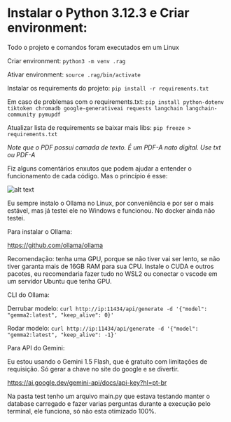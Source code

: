 # Instalar o Python 3.12.3 e Criar environment:

Todo o projeto e comandos foram executados em um Linux

Criar environment:
```python3 -m venv .rag```

Ativar environment:
```source .rag/bin/activate```

Instalar os requirements do projeto:
```pip install -r requirements.txt```

Em caso de problemas com o requirements.txt:
```pip install python-dotenv tiktoken chromadb google-generativeai requests langchain langchain-community pymupdf```

Atualizar lista de requirements se baixar mais libs:
```pip freeze > requirements.txt```

*Note que o PDF possui camada de texto. É um PDF-A nato digital. Use txt ou PDF-A*

Fiz alguns comentários enxutos que podem ajudar a entender o funcionamento de cada código. Mas o princípio é esse:

![alt text](data/image.png)


Eu sempre instalo o Ollama no Linux, por conveniência e por ser o mais estável, mas já testei ele no Windows e funcionou. No docker ainda não testei.

Para instalar o Ollama:

https://github.com/ollama/ollama

Recomendação: tenha uma GPU, porque se não tiver vai ser lento, se não tiver garanta mais de 16GB RAM para sua CPU. Instale o CUDA e outros pacotes, eu recomendaria fazer tudo no WSL2 ou conectar o vscode em um servidor Ubuntu que tenha GPU.

CLI do Ollama:

Derrubar modelo:
```curl http://ip:11434/api/generate -d '{"model": "gemma2:latest", "keep_alive": 0}'```

Rodar modelo:
```curl http://ip:11434/api/generate -d '{"model": "gemma2:latest", "keep_alive": -1}'```

Para API do Gemini:

Eu estou usando o Gemini 1.5 Flash, que é gratuito com limitações de requisição. Só gerar a chave no site do google e se divertir.

https://ai.google.dev/gemini-api/docs/api-key?hl=pt-br

Na pasta test tenho um arquivo main.py que estava testando manter o database carregado e fazer varias perguntas durante a execução pelo terminal, ele funciona, só não esta otimizado 100%.

